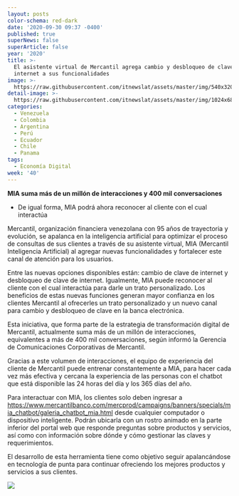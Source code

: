 ```yaml
---
layout: posts
color-schema: red-dark
date: '2020-09-30 09:37 -0400'
published: true
superNews: false
superArticle: false
year: '2020'
title: >-
  El asistente virtual de Mercantil agrega cambio y desbloqueo de clave de
  internet a sus funcionalidades
image: >-
  https://raw.githubusercontent.com/itnewslat/assets/master/img/540x320/Mia-Mercantil-p.jpg
detail-image: >-
  https://raw.githubusercontent.com/itnewslat/assets/master/img/1024x680/Mia-Mercantil-g.jpg
categories:
  - Venezuela
  - Colombia
  - Argentina
  - Perú
  - Ecuador
  - Chile
  - Panama
tags:
  - Economía Digital
week: '40'
---
```

**MIA suma más de un millón de interacciones y 400 mil conversaciones**
 
- De igual forma, MIA podrá ahora reconocer al cliente con el cual interactúa

Mercantil, organización financiera venezolana con 95 años de trayectoria y evolución, se apalanca en la inteligencia artificial para optimizar el proceso de consultas de sus clientes a través de su asistente virtual, MIA (Mercantil Inteligencia Artificial) al agregar nuevas funcionalidades y fortalecer este canal de atención para los usuarios.

Entre las nuevas opciones disponibles están: cambio de clave de internet y desbloqueo de clave de internet. Igualmente, MIA puede reconocer al cliente con el cual interactúa para darle un trato personalizado. Los beneficios de estas nuevas funciones generan mayor confianza en los clientes Mercantil al ofrecerles un trato personalizado y un nuevo canal para cambio y desbloqueo de clave en la banca electrónica. 

Esta iniciativa, que forma parte de la estrategia de transformación digital de Mercantil, actualmente suma más de un millón de interacciones, equivalentes a más de 400 mil conversaciones,  según informó la Gerencia de Comunicaciones Corporativas de Mercantil. 

Gracias a este volumen de interacciones, el equipo de experiencia del cliente de Mercantil puede entrenar constantemente a MIA, para hacer cada vez más efectiva y cercana la experiencia de las personas con el chatbot que está disponible las 24 horas del día y los 365 días del año.

Para interactuar con MIA, los clientes solo deben ingresar a https://www.mercantilbanco.com/mercprod/campaigns/banners/specials/mia_chatbot/galeria_chatbot_mia.html desde cualquier computador o dispositivo inteligente. Podrán ubicarla con un rostro animado en la parte inferior del portal web que responde preguntas sobre productos y servicios, así como con información sobre dónde y cómo gestionar las claves y requerimientos.

El desarrollo de esta herramienta tiene como objetivo seguir apalancándose en tecnología de punta para continuar ofreciendo los mejores productos y servicios a sus clientes.

<img src="https://tracker.metricool.com/c3po.jpg?hash=56f88a41e39ab42c063cc51676587a04"/>
